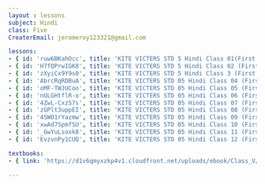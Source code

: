 ```yaml
--- 
layout : lessons 
subject: Hindi
class: Five
CreaterEmail: jeromeroy123321@gmail.com

lessons: 
- { id: 'ruw6BKahOcc', title: 'KITE VICTERS STD 5 Hindi Class 01(First Bell-ഫസ്റ്റ് ബെല്‍)' }
- { id: 'H7fQPrwIGK8', title: 'KITE VICTERS STD 5 Hindi Class 02 (First Bell-ഫസ്റ്റ് ബെല്‍)' }
- { id: 'zXyiCx9Y9s0', title: 'KITE VICTERS STD 5 Hindi Class 3 (First Bell-ഫസ്റ്റ് ബെല്‍)' }
- { id: 'AbrcRqRDBuA', title: 'KITE VICTERS STD 05 Hindi Class 04 (First Bell-ഫസ്റ്റ് ബെല്‍)' }
- { id: 'oMF-TWJUCoo', title: 'KITE VICTERS STD 05 Hindi Class 05 (First Bell-ഫസ്റ്റ് ബെല്‍)' }
- { id: 'nULGHtflR-o', title: 'KITE VICTERS STD 05 Hindi Class 06 (First Bell-ഫസ്റ്റ് ബെല്‍)' }
- { id: '4ZwL-CxzS7s', title: 'KITE VICTERS STD 05 Hindi Class 07 (First Bell-ഫസ്റ്റ് ബെല്‍)' }
- { id: 'zGPlt3uppEI', title: 'KITE VICTERS STD 05 Hindi Class 08 (First Bell-ഫസ്റ്റ് ബെല്‍)' }
- { id: '4SWO1rYazmw', title: 'KITE VICTERS STD 05 Hindi Class 09 (First Bell-ഫസ്റ്റ് ബെല്‍)' }
- { id: 'xwAd7SpmfSU', title: 'KITE VICTERS STD 05 Hindi Class 10 (First Bell-ഫസ്റ്റ് ബെല്‍)' }
- { id: '_GwYuLsoxk8', title: 'KITE VICTERS STD 05 Hindi Class 11 (First Bell-ഫസ്റ്റ് ബെല്‍)' }
- { id: 'EvzvnPy1CUQ', title: 'KITE VICTERS STD 05 Hindi Class 12 (First Bell-ഫസ്റ്റ് ബെല്‍)' }

textbooks:
- { link: 'https://d1v6qmyxzkp4v1.cloudfront.net/uploads/ebook/Class_V/Hindi/Hindi.pdf', title: 'Hindi' , medium: '' }

---
```

